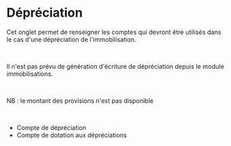 # Dépréciation


Cet onglet permet de renseigner les comptes qui devront être utilisés 
 dans le cas d'une dépréciation de l'immobilisation.


 


Il n'est pas prévu de génération d'écriture de dépréciation depuis le 
 module immobilisations.


 


NB : le montant des provisions n'est pas disponible


 


* Compte de dépréciation
* Compte de dotation 
 aux dépréciations


